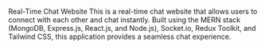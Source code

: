 Real-Time Chat Website
This is a real-time chat website that allows users to connect with each other and chat instantly. Built using the MERN stack (MongoDB, Express.js, React.js, and Node.js), Socket.io, Redux Toolkit, and Tailwind CSS, this application provides a seamless chat experience.
